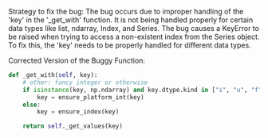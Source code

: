 Strategy to fix the bug:
The bug occurs due to improper handling of the 'key' in the '_get_with' function. It is not being handled properly for certain data types like list, ndarray, Index, and Series. The bug causes a KeyError to be raised when trying to access a non-existent index from the Series object. To fix this, the 'key' needs to be properly handled for different data types.

Corrected Version of the Buggy Function:

```python
def _get_with(self, key):
    # other: fancy integer or otherwise
    if isinstance(key, np.ndarray) and key.dtype.kind in ["i", "u", "f"]:
        key = ensure_platform_int(key)
    else:
        key = ensure_index(key)

    return self._get_values(key)
```